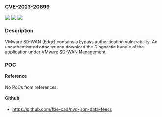 ### [CVE-2023-20899](https://cve.mitre.org/cgi-bin/cvename.cgi?name=CVE-2023-20899)
![](https://img.shields.io/static/v1?label=Product&message=VMware%20SD-WAN%20(Edge)&color=blue)
![](https://img.shields.io/static/v1?label=Version&message=%3D%20VMware%20SD-WAN%20(Edge)%204.5.x%2C%20VMware%20SD-WAN%20(Edge)%205.x%20&color=brighgreen)
![](https://img.shields.io/static/v1?label=Vulnerability&message=Bypass%20Authentication&color=brighgreen)

### Description

VMware SD-WAN (Edge) contains a bypass authentication vulnerability. An unauthenticated attacker can download the Diagnostic bundle of the application under VMware SD-WAN Management.

### POC

#### Reference
No PoCs from references.

#### Github
- https://github.com/fkie-cad/nvd-json-data-feeds

